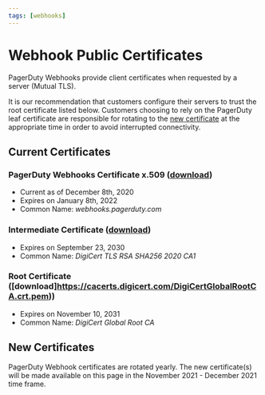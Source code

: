 ```yaml
---
tags: [webhooks]
---
```


# Webhook Public Certificates

PagerDuty Webhooks provide client certificates when requested by a server (Mutual TLS).  

It is our recommendation that customers configure their servers to trust the root certificate listed below.  Customers choosing to rely on the PagerDuty leaf certificate are responsible for rotating to the [new certificate](#new-certificates) at the appropriate time in order to avoid interrupted connectivity.

## Current Certificates

### PagerDuty Webhooks Certificate x.509 ([download](https://developer.pagerduty.com/certificates/2021_webhooks_pagerduty_com.pem))

* Current as of December 8th, 2020
* Expires on January 8th, 2022
* Common Name: _webhooks.pagerduty.com_

### Intermediate Certificate ([download](https://cacerts.digicert.com/DigiCertTLSRSASHA2562020CA1.crt.pem))

* Expires on September 23, 2030
* Common Name: _DigiCert TLS RSA SHA256 2020 CA1_

### Root Certificate ([download]https://cacerts.digicert.com/DigiCertGlobalRootCA.crt.pem))

* Expires on November 10, 2031
* Common Name: _DigiCert Global Root CA_

## New Certificates

PagerDuty Webhook certificates are rotated yearly.  The new certificate(s) will be made available on this page in the November 2021 - December 2021 time frame.
